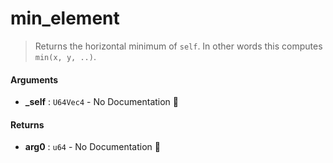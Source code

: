 # min\_element

>  Returns the horizontal minimum of `self`.
>  In other words this computes `min(x, y, ..)`.

#### Arguments

- **\_self** : `U64Vec4` \- No Documentation 🚧

#### Returns

- **arg0** : `u64` \- No Documentation 🚧